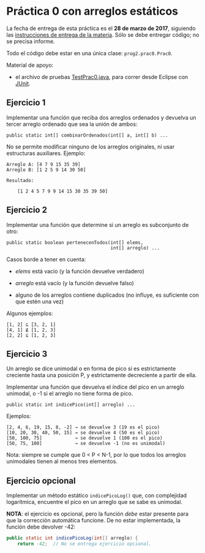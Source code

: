 # Práctica 0 con arreglos estáticos

La fecha de entrega de esta práctica es el **28 de marzo de 2017**, siguiendo las [instrucciones de entrega de la materia](entrega.md). Sólo se debe entregar código; no se precisa informe.

Todo el código debe estar en una única clase: `prog2.prac0.Prac0`.

Material de apoyo:

  - el archivo de pruebas [TestPrac0.java](../src/prog2/prac0/test/TestPrac0.java), para correr desde Eclipse con [JUnit](junit.md).


## Ejercicio 1

Implementar una función que reciba dos arreglos ordenados y devuelva un tercer arreglo ordenado que sea la unión de ambos:

    public static int[] combinarOrdenados(int[] a, int[] b) ...

No se permite modificar ninguno de los arreglos originales, ni usar estructuras auxiliares. Ejemplo:

```
Arreglo A: [4 7 9 15 35 39]
Arreglo B: [1 2 5 9 14 30 50]

Resultado:

    [1 2 4 5 7 9 9 14 15 30 35 39 50]
```


## Ejercicio 2

Implementar una función que determine si un arreglo es subconjunto de otro:

    public static boolean pertenecenTodos(int[] elems,
                                          int[] arreglo) ...

Casos borde a tener en cuenta:

  - _elems_ está vacío (y la función devuelve verdadero)

  - _arreglo_ está vacío (y la función devuelve falso)

  - alguno de los arreglos contiene duplicados (no influye, es suficiente con que estén una vez)

Algunos ejemplos:

```
[1, 2] ⊆ [3, 2, 1]
[4, 1] ⊈ [1, 2, 3]
[2, 2] ⊆ [1, 2, 3]
```


## Ejercicio 3

Un arreglo se dice unimodal o en forma de pico si es estrictamente creciente hasta una posición P, y estrictamente decreciente a partir de ella.

Implementar una función que devuelva el índice del pico en un arreglo unimodal, o -1 si el arreglo no tiene forma de pico.

    public static int indicePico(int[] arreglo) ...

Ejemplos:

```
[2, 4, 6, 19, 15, 8, -2] → se devuelve 3 (19 es el pico)
[10, 20, 30, 40, 50, 15] → se devuelve 4 (50 es el pico)
[50, 100, 75]            → se devuelve 1 (100 es el pico)
[50, 75, 100]            → se devuelve -1 (no es unimodal)
```

Nota: siempre se cumple que 0 < P < N-1, por lo que todos los arreglos unimodales tienen al menos tres elementos.


## Ejercicio opcional

Implementar un método estático `indicePicoLog()` que, con complejidad logarítmica, encuentre el pico en un arreglo que se sabe es unimodal.

**NOTA**: el ejercicio es opcional, pero la función _debe_ estar presente para que la corrección automática funcione. De no estar implementada, la función debe devolver -42:

```java
public static int indicePicoLog(int[] arreglo) {
    return -42;  // No se entrega ejercicio opcional.
```
